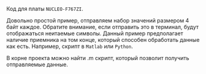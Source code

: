 Код для платы `NUCLEO-F767ZI`.

Довольно простой пример, отправляем набор значений размером 4 байт каждое. Обратите внимание, если отправить это в терминал, будут отображаться неитаемые символы. Данный пример предполагает наличие приемника на том конце, 
который способен обработать данные как есть. Например, скрипт в `Matlab` или `Python`.

В корне проекта можно найти .m скрипт, который позволит получить отправляемые данные.